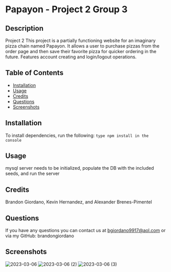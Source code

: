 # Papayon - Project 2 Group 3

## Description

Project 2
This project is a partially functioning website for an imaginary pizza chain named Papayon. It allows a user to purchase pizzas from the order page and then save their favorite pizza for quicker ordering in the future. Features account creating and login/logout operations.

## Table of Contents

- [Installation](#installation)
- [Usage](#usage)
- [Credits](#credits)
- [Questions](#questions)
- [Screenshots](#screenshots)

## Installation

To install dependencies, run the following:
`type npm install in the console`

## Usage

mysql server needs to be initialized, populate the DB with the included seeds, and run the server

## Credits

Brandon Giordano, Kevin Hernandez, and Alexander Brenes-Pimentel

## Questions

If you have any questions you can contact us at bgiordano9917@aol.com or via my GitHub: brandongiordano

## Screenshots

![2023-03-06](https://user-images.githubusercontent.com/110688825/223290932-feea9b9b-2bbe-4c62-80bf-a6c134e79ff0.png)
![2023-03-06 (2)](https://user-images.githubusercontent.com/110688825/223290962-05087e1d-3eef-4117-9e68-7407730fe10d.png)
![2023-03-06 (3)](https://user-images.githubusercontent.com/110688825/223290980-2db6cbb0-b77f-4829-ba58-2715afd54454.png)

